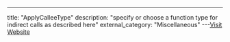 ---
title: "ApplyCalleeType"
description: "specify or choose a function type for indirect calls as described here"
external_category: "Miscellaneous"
---[Visit Website](https://github.com/fireeye/flare-ida/blob/master/python/flare/apply_callee_type.py)

